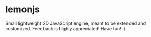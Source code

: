 # lemonjs
Small lightweight 2D JavaScript engine, meant to be extended and customized.
Feedback is highly appreciated!
Have fun! :)
